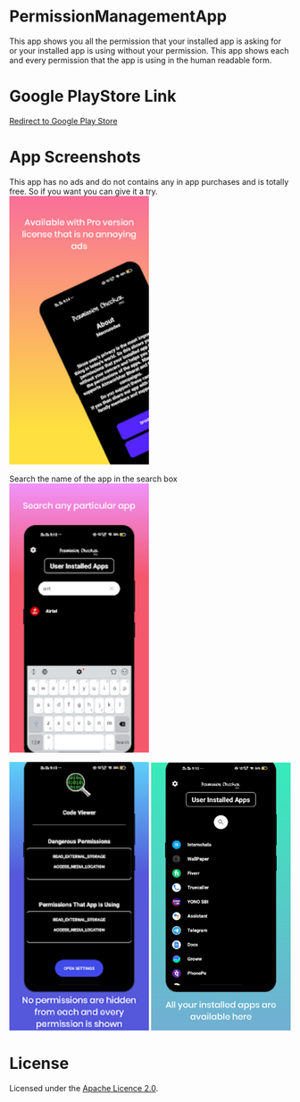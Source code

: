 # PermissionManagementApp
This app shows you all the permission that your installed app is asking for or your installed app is using without your permission.
This app shows each and every permission that the app is using in the human readable form.
# Google PlayStore Link
<a href="https://play.google.com/store/apps/details?id=in.macrocodes.databasedemo">Redirect to Google Play Store</a>


# App Screenshots
This app has no ads and do not contains any in app purchases and is totally free. So if you want you can give it a try.
<img src="images/1.webp" width="250">

Search the name of the app in the search box <img src="images/2.webp" width="250">


<img src="images/3.webp" width="250">

<img src="images/4.webp" width="250">

# License
Licensed under the [Apache Licence 2.0](LICENSE).
